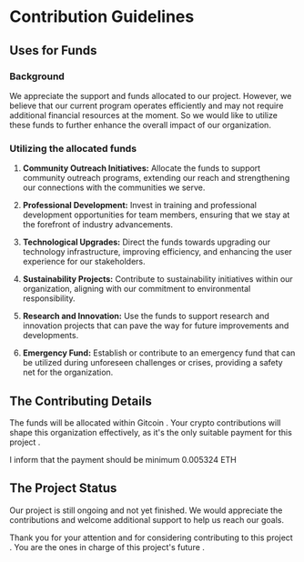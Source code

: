 # Contribution Guidelines

##  Uses for Funds

### Background
We appreciate the support and funds allocated to our project. However, we believe that our current program operates efficiently and may not require additional financial resources at the moment. So we would like to utilize these funds  to further enhance the overall impact of our organization.

### Utilizing the allocated funds

1. **Community Outreach Initiatives:**
   Allocate the funds to support community outreach programs, extending our reach and strengthening our connections with the communities we serve.

2. **Professional Development:**
   Invest in training and professional development opportunities for team members, ensuring that we stay at the forefront of industry advancements.

3. **Technological Upgrades:**
   Direct the funds towards upgrading our technology infrastructure, improving efficiency, and enhancing the user experience for our stakeholders.

4. **Sustainability Projects:**
   Contribute to sustainability initiatives within our organization, aligning with our commitment to environmental responsibility.

5. **Research and Innovation:**
   Use the funds to support research and innovation projects that can pave the way for future improvements and developments.

6. **Emergency Fund:**
   Establish or contribute to an emergency fund that can be utilized during unforeseen challenges or crises, providing a safety net for the organization.

## The Contributing Details
The funds will be allocated within Gitcoin . Your crypto contributions will shape this organization effectively, as it's the only suitable payment for this project .

I inform that the payment should be minimum 0.005324 ETH

## The Project Status 
Our project is still ongoing and not yet finished. We would  appreciate the contributions  and welcome additional support to help us reach our goals.

Thank you for your attention and for considering contributing to this project . You are the ones in charge of this project's future .

